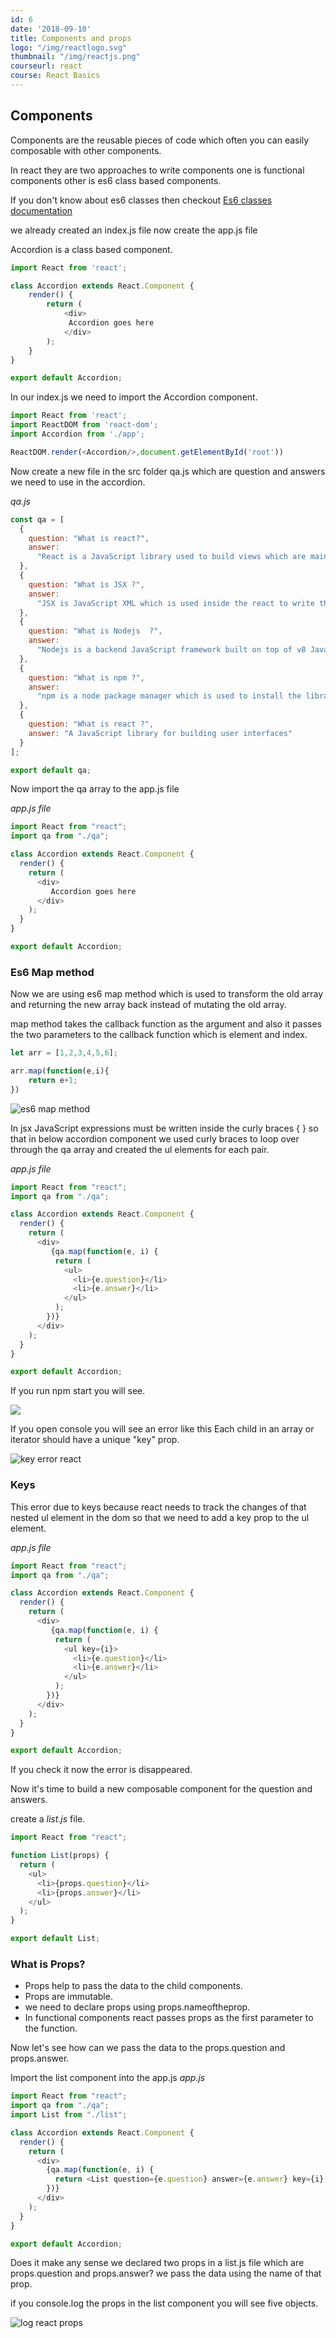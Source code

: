 ```yaml
---
id: 6
date: '2018-09-10'
title: Components and props
logo: "/img/reactlogo.svg"
thumbnail: "/img/reactjs.png"
courseurl: react
course: React Basics
---
```



## Components

Components are the reusable pieces of code which often you can easily composable with other components.

In react they are two approaches to write components one is functional components other is es6 class
based components.

If you don't know about es6 classes then  checkout <a href="https://developer.mozilla.org/en-US/docs/Web/JavaScript/Reference/Classes" target="_blank" rel="noopner norefer">Es6 classes documentation</a>

we already created an index.js file now create the app.js file

Accordion is a class based component.

```javascript
import React from 'react';

class Accordion extends React.Component {
    render() {
        return (
            <div>
             Accordion goes here
            </div>
        );
    }
}

export default Accordion;
```

In our index.js we need to import the  Accordion component.

```javascript
import React from 'react';
import ReactDOM from 'react-dom';
import Accordion from './app';

ReactDOM.render(<Accordion/>,document.getElementById('root'))
```

Now create a new file in the src folder qa.js which are question and answers we need to use in the
accordion.

*qa.js*
```javascript
const qa = [
  {
    question: "What is react?",
    answer:
      "React is a JavaScript library used to build views which are mainly concentrated on the view part in the MVC model."
  },
  {
    question: "What is JSX ?",
    answer:
      "JSX is JavaScript XML which is used inside the react to write the HTML like syntax inside the javascript it’s just an preprocessor. The jsx we write later converts into the JavaScript with the help of babel."
  },
  {
    question: "What is Nodejs  ?",
    answer:
      "Nodejs is a backend JavaScript framework built on top of v8 JavaScript engine. By using node js you can be built any kind of backend stuff."
  },
  {
    question: "What is npm ?",
    answer:
      "npm is a node package manager which is used to install the libraries created by the other people. By using npm you can install or uninstall packages at any point in time."
  },
  {
    question: "What is react ?",
    answer: "A JavaScript library for building user interfaces"
  }
];

export default qa;
```

Now import the qa array to the app.js file

*app.js file*

```javascript
import React from "react";
import qa from "./qa";

class Accordion extends React.Component {
  render() {
    return (
      <div>
         Accordion goes here
      </div>
    );
  }
}

export default Accordion;
```

### Es6 Map method

Now we are using es6 map method which is used to transform the old array and returning the new array back instead of mutating the old array.

map method takes the callback function as the argument and also it passes the two parameters to the
callback function which is element and index.

```javascript
let arr = [1,2,3,4,5,6];

arr.map(function(e,i){
    return e+1;
})

```
![es6 map method](./es6map.png)


In jsx JavaScript expressions must be written inside the curly braces { } so that in below accordion component we used curly braces to loop over through the qa array and created the ul elements for each pair.

*app.js file*

```javascript
import React from "react";
import qa from "./qa";

class Accordion extends React.Component {
  render() {
    return (
      <div>
         {qa.map(function(e, i) {
          return (
            <ul>
              <li>{e.question}</li>
              <li>{e.answer}</li>
            </ul>
          );
        })}
      </div>
    );
  }
}

export default Accordion;
```
If you run npm start you will see.

![](./inacr.png)

If you open console you will see an error like this Each child in an array or iterator should have a unique "key" prop.

![key error react](./keyerror.png)

### Keys
This error due to keys  because react needs to track the changes of that nested ul element in the dom
so that we need to add a key prop to the ul element.

*app.js file*

```javascript
import React from "react";
import qa from "./qa";

class Accordion extends React.Component {
  render() {
    return (
      <div>
         {qa.map(function(e, i) {
          return (
            <ul key={i}>
              <li>{e.question}</li>
              <li>{e.answer}</li>
            </ul>
          );
        })}
      </div>
    );
  }
}

export default Accordion;
```
If you check it now the error is disappeared.

Now it's time to build a new composable component for the question and answers.

create a *list.js* file.

```javascript
import React from "react";

function List(props) {
  return (
    <ul>
      <li>{props.question}</li>
      <li>{props.answer}</li>
    </ul>
  );
}

export default List;
```

### What is Props?

- Props help to pass the data to the child components.
- Props are immutable.
- we need to declare props using props.nameoftheprop.
- In functional components react passes  props as the first parameter to the function.

Now let's see how can we pass the data to the props.question and props.answer.


Import the list component into the app.js
*app.js*

```javascript
import React from "react";
import qa from "./qa";
import List from "./list";

class Accordion extends React.Component {
  render() {
    return (
      <div>
        {qa.map(function(e, i) {
          return <List question={e.question} answer={e.answer} key={i} />;
        })}
      </div>
    );
  }
}

export default Accordion;
```
Does it make any sense we declared two props in a list.js file which are props.question and props.answer?
we pass the data using the name of that prop.

if you console.log the props in the list component you will see five objects.

![log react props](./logprops.png)



